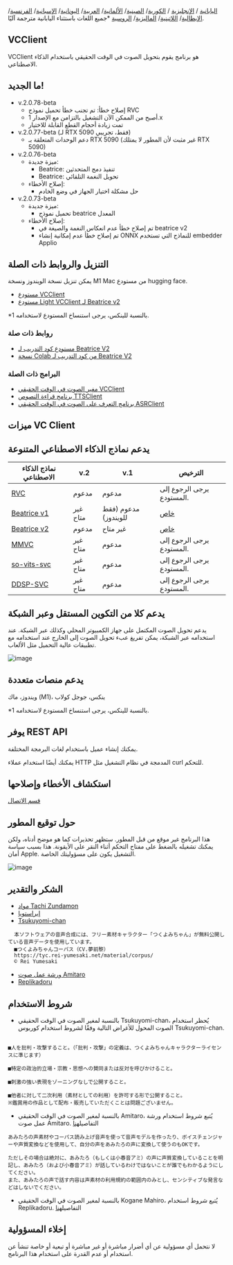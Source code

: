 [اليابانية](/README.md) /
[الإنجليزية](/docs_i18n/README_en.md) /
[الكورية](/docs_i18n/README_ko.md)/
[الصينية](/docs_i18n/README_zh.md)/
[الألمانية](/docs_i18n/README_de.md)/
[العربية](/docs_i18n/README_ar.md)/
[اليونانية](/docs_i18n/README_el.md)/
[الإسبانية](/docs_i18n/README_es.md)/
[الفرنسية](/docs_i18n/README_fr.md)/
[الإيطالية](/docs_i18n/README_it.md)/
[اللاتينية](/docs_i18n/README_la.md)/
[الماليزية](/docs_i18n/README_ms.md)/
[الروسية](/docs_i18n/README_ru.md)
*جميع اللغات باستثناء اليابانية مترجمة آليًا.

## VCClient

VCClient هو برنامج يقوم بتحويل الصوت في الوقت الحقيقي باستخدام الذكاء الاصطناعي.

## ما الجديد!

* v.2.0.78-beta
  * إصلاح خطأ: تم تجنب خطأ تحميل نموذج RVC
  * أصبح من الممكن الآن التشغيل بالتزامن مع الإصدار 1.x
  * تمت زيادة أحجام القطع القابلة للاختيار
* v.2.0.77-beta (لـ RTX 5090 فقط، تجريبي)
  * دعم الوحدات المتعلقة بـ RTX 5090 (غير مثبت لأن المطور لا يمتلك RTX 5090)
* v.2.0.76-beta
  * ميزة جديدة:
    * Beatrice: تنفيذ دمج المتحدثين
    * Beatrice: تحويل النغمة التلقائي
  * إصلاح الأخطاء:
    * حل مشكلة اختيار الجهاز في وضع الخادم
* v.2.0.73-beta
  * ميزة جديدة:
    * تحميل نموذج beatrice المعدل
  * إصلاح الأخطاء:
    * تم إصلاح خطأ عدم انعكاس النغمة والصيغة في beatrice v2
    * تم إصلاح خطأ عدم إمكانية إنشاء ONNX للنماذج التي تستخدم embedder Applio

## التنزيل والروابط ذات الصلة

يمكن تنزيل نسخة الويندوز ونسخة M1 Mac من مستودع hugging face.

* [مستودع VCClient](https://huggingface.co/wok000/vcclient000/tree/main)
* [مستودع Light VCClient لـ Beatrice v2](https://huggingface.co/wok000/light_vcclient_beatrice/tree/main)

*1 بالنسبة للينكس، يرجى استنساخ المستودع لاستخدامه.

### روابط ذات صلة

* [مستودع كود التدريب لـ Beatrice V2](https://huggingface.co/fierce-cats/beatrice-trainer)
* [نسخة Colab من كود التدريب لـ Beatrice V2](https://github.com/w-okada/beatrice-trainer-colab)

### البرامج ذات الصلة

* [مغير الصوت في الوقت الحقيقي VCClient](https://github.com/alvinzanuaputra/Voice-Changer)
* [برنامج قراءة النصوص TTSClient](https://github.com/w-okada/ttsclient)
* [برنامج التعرف على الصوت في الوقت الحقيقي ASRClient](https://github.com/w-okada/asrclient)

## ميزات VC Client

## يدعم نماذج الذكاء الاصطناعي المتنوعة

| نماذج الذكاء الاصطناعي                                                                                                     | v.2       | v.1                  | الترخيص                                                                                 |
| ------------------------------------------------------------------------------------------------------------ | --------- | -------------------- | ------------------------------------------------------------------------------------------ |
| [RVC ](https://github.com/RVC-Project/Retrieval-based-Voice-Conversion-WebUI/blob/main/docs/jp/README.ja.md) | مدعوم | مدعوم            | يرجى الرجوع إلى المستودع.                                                             |
| [Beatrice v1](https://prj-beatrice.com/)                                                                     | غير متاح       | مدعوم (فقط للويندوز) | [خاص](https://github.com/alvinzanuaputra/Voice-Changer/tree/master/server/voice_changer/Beatrice) |
| [Beatrice v2](https://prj-beatrice.com/)                                                                     | مدعوم | غير متاح                  | [خاص](https://huggingface.co/wok000/vcclient_model/blob/main/beatrice_v2_beta/readme.md)  |
| [MMVC](https://github.com/isletennos/MMVC_Trainer)                                                           | غير متاح       | مدعوم            | يرجى الرجوع إلى المستودع.                                                             |
| [so-vits-svc](https://github.com/svc-develop-team/so-vits-svc)                                               | غير متاح       | مدعوم            | يرجى الرجوع إلى المستودع.                                                             |
| [DDSP-SVC](https://github.com/yxlllc/DDSP-SVC)                                                               | غير متاح       | مدعوم            | يرجى الرجوع إلى المستودع.                                                             |

## يدعم كلا من التكوين المستقل وعبر الشبكة

يدعم تحويل الصوت المكتمل على جهاز الكمبيوتر المحلي وكذلك عبر الشبكة.
عند استخدامه عبر الشبكة، يمكن تفريغ عبء تحويل الصوت إلى الخارج عند استخدامه مع تطبيقات عالية التحميل مثل الألعاب.

![image](https://user-images.githubusercontent.com/48346627/206640768-53f6052d-0a96-403b-a06c-6714a0b7471d.png)

## يدعم منصات متعددة

ويندوز، ماك (M1)، ينكس، جوجل كولاب

*1 بالنسبة للينكس، يرجى استنساخ المستودع لاستخدامه.

## يوفر REST API

يمكنك إنشاء عميل باستخدام لغات البرمجة المختلفة.

يمكنك أيضًا استخدام عملاء HTTP المدمجة في نظام التشغيل مثل curl للتحكم.

## استكشاف الأخطاء وإصلاحها

[قسم الاتصال](tutorials/trouble_shoot_communication_ja.md)

## حول توقيع المطور

هذا البرنامج غير موقع من قبل المطور. ستظهر تحذيرات كما هو موضح أدناه، ولكن يمكنك تشغيله بالضغط على مفتاح التحكم أثناء النقر على الأيقونة. هذا بسبب سياسة أمان Apple. التشغيل يكون على مسؤوليتك الخاصة.

![image](https://user-images.githubusercontent.com/48346627/212567711-c4a8d599-e24c-4fa3-8145-a5df7211f023.png)

## الشكر والتقدير

* [مواد Tachi Zundamon](https://seiga.nicovideo.jp/seiga/im10792934)
* [إيراستويا](https://www.irasutoya.com/)
* [Tsukuyomi-chan](https://tyc.rei-yumesaki.net/)

```
  本ソフトウェアの音声合成には、フリー素材キャラクター「つくよみちゃん」が無料公開している音声データを使用しています。
  ■つくよみちゃんコーパス（CV.夢前黎）
  https://tyc.rei-yumesaki.net/material/corpus/
  © Rei Yumesaki
```

* [ورشة عمل صوت Amitaro](https://amitaro.net/)
* [Replikadoru](https://kikyohiroto1227.wixsite.com/kikoto-utau)

## شروط الاستخدام

* بالنسبة لمغير الصوت في الوقت الحقيقي Tsukuyomi-chan، يُحظر استخدام الصوت المحول للأغراض التالية وفقًا لشروط استخدام كوربوس Tsukuyomi-chan.

```

■人を批判・攻撃すること。（「批判・攻撃」の定義は、つくよみちゃんキャラクターライセンスに準じます）

■特定の政治的立場・宗教・思想への賛同または反対を呼びかけること。

■刺激の強い表現をゾーニングなしで公開すること。

■他者に対して二次利用（素材としての利用）を許可する形で公開すること。
※鑑賞用の作品として配布・販売していただくことは問題ございません。
```

* بالنسبة لمغير الصوت في الوقت الحقيقي Amitaro، يُتبع شروط استخدام ورشة عمل صوت Amitaro. التفاصيل[هنا](https://amitaro.net/voice/faq/#index_id6)

```
あみたろの声素材やコーパス読み上げ音声を使って音声モデルを作ったり、ボイスチェンジャーや声質変換などを使用して、自分の声をあみたろの声に変換して使うのもOKです。

ただしその場合は絶対に、あみたろ（もしくは小春音アミ）の声に声質変換していることを明記し、あみたろ（および小春音アミ）が話しているわけではないことが誰でもわかるようにしてください。
また、あみたろの声で話す内容は声素材の利用規約の範囲内のみとし、センシティブな発言などはしないでください。
```

* بالنسبة لمغير الصوت في الوقت الحقيقي Kogane Mahiro، يُتبع شروط استخدام Replikadoru. التفاصيل[هنا](https://kikyohiroto1227.wixsite.com/kikoto-utau/ter%EF%BD%8Ds-of-service)

## إخلاء المسؤولية

لا نتحمل أي مسؤولية عن أي أضرار مباشرة أو غير مباشرة أو تبعية أو خاصة تنشأ عن استخدام أو عدم القدرة على استخدام هذا البرنامج.

```
